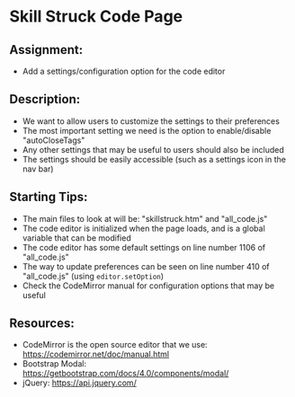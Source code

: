 # Skill Struck Code Page

## Assignment:
* Add a settings/configuration option for the code editor

## Description:
* We want to allow users to customize the settings to their preferences
* The most important setting we need is the option to enable/disable "autoCloseTags"
* Any other settings that may be useful to users should also be included
* The settings should be easily accessible (such as a settings icon in the nav bar)

## Starting Tips:
* The main files to look at will be: "skillstruck.htm" and "all_code.js"
* The code editor is initialized when the page loads, and is a global variable that can be modified
* The code editor has some default settings on line number 1106 of "all_code.js"
* The way to update preferences can be seen on line number 410 of "all_code.js" (using `editor.setOption`)
* Check the CodeMirror manual for configuration options that may be useful

## Resources:
* CodeMirror is the open source editor that we use: https://codemirror.net/doc/manual.html
* Bootstrap Modal: https://getbootstrap.com/docs/4.0/components/modal/
* jQuery: https://api.jquery.com/